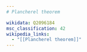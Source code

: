 ```yaml
---
# Plancherel theorem

wikidata: Q2096184
msc_classification: 42
wikipedia_links:
  - "[[Plancherel theorem]]"
---
```

